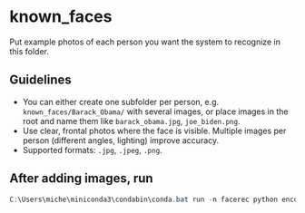 # known_faces

Put example photos of each person you want the system to recognize in this folder.

## Guidelines

- You can either create one subfolder per person, e.g. `known_faces/Barack_Obama/` with several images, or place images in the root and name them like `barack_obama.jpg`, `joe_biden.png`.
- Use clear, frontal photos where the face is visible. Multiple images per person (different angles, lighting) improve accuracy.
- Supported formats: `.jpg`, `.jpeg`, `.png`.

## After adding images, run

```powershell
C:\Users\miche\miniconda3\condabin\conda.bat run -n facerec python encode_faces.py
```
